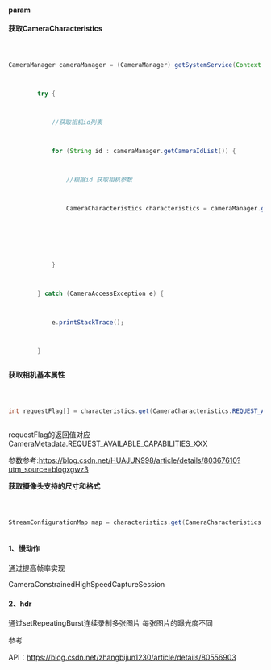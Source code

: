 #### param



**获取CameraCharacteristics**

```java

CameraManager cameraManager = (CameraManager) getSystemService(Context.CAMERA_SERVICE);

        try {

        	//获取相机id列表

            for (String id : cameraManager.getCameraIdList()) {

            	//根据id 获取相机参数

                CameraCharacteristics characteristics = cameraManager.getCameraCharacteristics(id);



            }

        } catch (CameraAccessException e) {

            e.printStackTrace();

        }

```



**获取相机基本属性**

```java

int requestFlag[] = characteristics.get(CameraCharacteristics.REQUEST_AVAILABLE_CAPABILITIES);

```

requestFlag的返回值对应CameraMetadata.REQUEST_AVAILABLE_CAPABILITIES_XXX



参数参考:https://blog.csdn.net/HUAJUN998/article/details/80367610?utm_source=blogxgwz3



**获取摄像头支持的尺寸和格式**

```java

StreamConfigurationMap map = characteristics.get(CameraCharacteristics.SCALER_STREAM_CONFIGURATION_MAP);

```


#### 1、慢动作
通过提高帧率实现
CameraConstrainedHighSpeedCaptureSession

#### 2、hdr
通过setRepeatingBurst连续录制多张图片 每张图片的曝光度不同

参考
API：https://blog.csdn.net/zhangbijun1230/article/details/80556903

